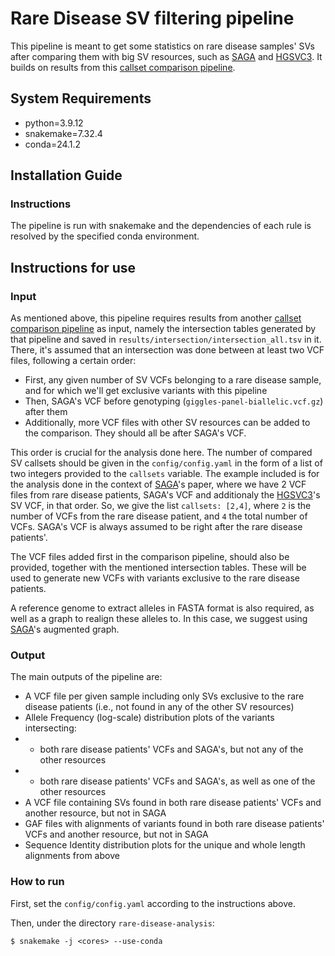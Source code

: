 # Rare Disease SV filtering pipeline

This pipeline is meant to get some statistics on rare disease samples' SVs after comparing them with big SV resources, such as [SAGA] and [HGSVC3].
It builds on results from this [callset comparison pipeline].

## System Requirements

- python=3.9.12
- snakemake=7.32.4
- conda=24.1.2

## Installation Guide

### Instructions

The pipeline is run with snakemake and the dependencies of each rule is resolved by the specified conda environment.

## Instructions for use

### Input

As mentioned above, this pipeline requires results from another [callset comparison pipeline] as input, namely the intersection tables generated by that pipeline and saved in `results/intersection/intersection_all.tsv` in it. There, it's assumed that an intersection was done between at least two VCF files, following a certain order:
- First, any given number of SV VCFs belonging to a rare disease sample, and for which we'll get exclusive variants with this pipeline
- Then, SAGA's VCF before genotyping (`giggles-panel-biallelic.vcf.gz`) after them
- Additionally, more VCF files with other SV resources can be added to the comparison. They should all be after SAGA's VCF.

This order is crucial for the analysis done here. The number of compared SV callsets should be given in the `config/config.yaml` in the form of a list of two integers provided to the `callsets` variable. The example included is for the analysis done in the context of [SAGA]'s paper, where we have 2 VCF files from rare disease patients, SAGA's VCF and additionaly the [HGSVC3]'s SV VCF, in that order. So, we give the list `callsets: [2,4]`, where `2` is the number of VCFs from the rare disease patient, and `4` the total number of VCFs. SAGA's VCF is always assumed to be right after the rare disease patients'.

The VCF files added first in the comparison pipeline, should also be provided, together with the mentioned intersection tables. These will be used to generate new VCFs with variants exclusive to the rare disease patients.

A reference genome to extract alleles in FASTA format is also required, as well as a graph to realign these alleles to. In this case, we suggest using [SAGA]'s augmented graph.

### Output

The main outputs of the pipeline are:
- A VCF file per given sample including only SVs exclusive to the rare disease patients (i.e., not found in any of the other SV resources)
- Allele Frequency (log-scale) distribution plots of the variants intersecting:
- - both rare disease patients' VCFs and SAGA's, but not any of the other resources
- - both rare disease patients' VCFs and SAGA's, as well as one of the other resources
- A VCF file containing SVs found in both rare disease patients' VCFs and another resource, but not in SAGA
- GAF files with alignments of variants found in both rare disease patients' VCFs and another resource, but not in SAGA
- Sequence Identity distribution plots for the unique and whole length alignments from above

### How to run

First, set the `config/config.yaml` according to the instructions above.

Then, under the directory `rare-disease-analysis`:
```
$ snakemake -j <cores> --use-conda
```

[SAGA]: https://doi.org/10.1101/2024.04.18.590093
[HGSVC3]: https://doi.org/10.1101/2024.09.24.614721
[callset comparison pipeline]: https://github.com/eblerjana/callset-comparison